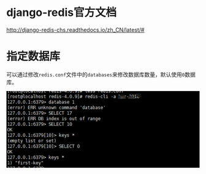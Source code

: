 # django-redis官方文档

http://django-redis-chs.readthedocs.io/zh_CN/latest/#


# 指定数据库

可以通过修改`redis.conf`文件中的`databases`来修改数据库数量，默认使用`0`数据库。

![databses](/images/redis数据库.png)